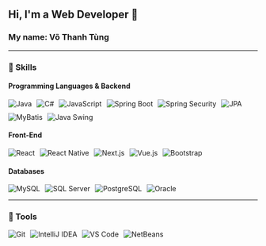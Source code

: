 ## Hi, I'm a Web Developer 👋  
### My name: Võ Thanh Tùng  

---

### 🚀 Skills  

#### Programming Languages & Backend  
<div style="display: flex; flex-wrap: wrap; gap: 10px; align-items: center;">
  <img src="https://img.shields.io/badge/Java-ED8B00?style=for-the-badge&logo=java&logoColor=white" alt="Java">
  <img src="https://img.shields.io/badge/C%23-239120?style=for-the-badge&logo=c-sharp&logoColor=white" alt="C#"> 
  <img src="https://img.shields.io/badge/JavaScript-F7DF1E?style=for-the-badge&logo=javascript&logoColor=black" alt="JavaScript">
  <img src="https://img.shields.io/badge/Spring_Boot-6DB33F?style=for-the-badge&logo=spring-boot&logoColor=white" alt="Spring Boot">
  <img src="https://img.shields.io/badge/Spring_Security-6DB33F?style=for-the-badge&logo=spring&logoColor=white" alt="Spring Security">
  <img src="https://img.shields.io/badge/JPA-007396?style=for-the-badge&logo=hibernate&logoColor=white" alt="JPA">
  <img src="https://img.shields.io/badge/MyBatis-1D6B98?style=for-the-badge&logo=mybatis&logoColor=white" alt="MyBatis">
  <img src="https://img.shields.io/badge/Java_Swing-007396?style=for-the-badge&logo=java&logoColor=white" alt="Java Swing">
</div>

#### Front-End  
<div style="display: flex; flex-wrap: wrap; gap: 10px; align-items: center;">
  <img src="https://img.shields.io/badge/React-61DAFB?style=for-the-badge&logo=react&logoColor=black" alt="React">
  <img src="https://img.shields.io/badge/React_Native-20232A?style=for-the-badge&logo=react&logoColor=61DAFB" alt="React Native">
<img src="https://img.shields.io/badge/Next.js-000000?style=for-the-badge&logo=next.js&logoColor=white" alt="Next.js"> 
  <img src="https://img.shields.io/badge/Vue.js-35495E?style=for-the-badge&logo=vue.js&logoColor=4FC08D" alt="Vue.js">
  <img src="https://img.shields.io/badge/Bootstrap-7952B3?style=for-the-badge&logo=bootstrap&logoColor=white" alt="Bootstrap">
</div>

#### Databases  
<div style="display: flex; flex-wrap: wrap; gap: 10px; align-items: center;">
  <img src="https://img.shields.io/badge/MySQL-4479A1?style=for-the-badge&logo=mysql&logoColor=white" alt="MySQL">
  <img src="https://img.shields.io/badge/SQL_Server-CC2927?style=for-the-badge&logo=microsoft-sql-server&logoColor=white" alt="SQL Server">
  <img src="https://img.shields.io/badge/PostgreSQL-336791?style=for-the-badge&logo=postgresql&logoColor=white" alt="PostgreSQL">
  <img src="https://img.shields.io/badge/Oracle-F80000?style=for-the-badge&logo=oracle&logoColor=white" alt="Oracle">
</div>

---

### 🌟 Tools  
<div style="display: flex; flex-wrap: wrap; gap: 10px; align-items: center;">
  <img src="https://img.shields.io/badge/Git-F05032?style=for-the-badge&logo=git&logoColor=white" alt="Git">
  <img src="https://img.shields.io/badge/IntelliJ_IDEA-000000?style=for-the-badge&logo=intellij-idea&logoColor=white" alt="IntelliJ IDEA">
  <img src="https://img.shields.io/badge/VS_Code-0078D4?style=for-the-badge&logo=visual-studio-code&logoColor=white" alt="VS Code">
 <img src="https://img.shields.io/badge/Apache%20NetBeans-1B6AC6?style=for-the-badge&logo=apache-netbeans-ide&logoColor=white" alt="NetBeans">

</div>
